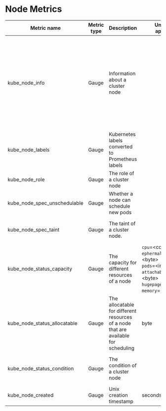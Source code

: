 # Node Metrics

| Metric name| Metric type | Description | Unit (where applicable) | Labels/tags | Status |
| ---------- | ----------- | ----------- | ----------------------- | ----------- | ------ |
| kube_node_info | Gauge |  Information about a cluster node| |`node`=&lt;node-address&gt; <br> `kernel_version`=&lt;kernel-version&gt; <br> `os_image`=&lt;os-image-name&gt; <br> `container_runtime_version`=&lt;container-runtime-and-version-combination&gt; <br> `kubelet_version`=&lt;kubelet-version&gt; <br> `kubeproxy_version`=&lt;kubeproxy-version&gt; <br> `pod_cidr`=&lt;pod-cidr&gt; <br> `provider_id`=&lt;provider-id&gt; <br> `internal_ip`=&lt;internal-ip&gt; | STABLE |
| kube_node_labels | Gauge | Kubernetes labels converted to Prometheus labels | | `node`=&lt;node-address&gt; <br> `label_NODE_LABEL`=&lt;NODE_LABEL&gt;  | STABLE |
| kube_node_role | Gauge | The role of a cluster node | | `node`=&lt;node-address&gt; <br> `role`=&lt;NODE_ROLE&gt; | EXPERIMENTAL |
| kube_node_spec_unschedulable | Gauge | Whether a node can schedule new pods | | `node`=&lt;node-address&gt;| STABLE |
| kube_node_spec_taint | Gauge | The taint of a cluster node. | |`node`=&lt;node-address&gt; <br> `key`=&lt;taint-key&gt; <br> `value=`&lt;taint-value&gt; <br> `effect=`&lt;taint-effect&gt; | STABLE |
| kube_node_status_capacity | Gauge | The capacity for different resources of a node | `cpu`=&lt;core&gt; <br> `ephermal_storage`=&lt;byte&gt; <br> `pods`=&lt;integer&gt; <br> `attachable_volumes_*`=&lt;byte&gt; <br> `hugepages_*`=&lt;byte&gt; <br> `memory`=&lt;byte&gt; |`node`=&lt;node-address&gt; <br> `resource`=&lt;resource-name&gt; <br> `unit`=&lt;resource-unit&gt;| STABLE |
| kube_node_status_allocatable | Gauge | The allocatable for different resources of a node that are available for scheduling | byte |`node`=&lt;node-address&gt; <br> `resource`=&lt;resource-name&gt; <br> `unit`=&lt;resource-unit&gt;| STABLE |
| kube_node_status_condition | Gauge | The condition of a cluster node | |`node`=&lt;node-address&gt; <br> `condition`=&lt;node-condition&gt; <br> `status`=&lt;true\|false\|unknown&gt; | STABLE |
| kube_node_created | Gauge | Unix creation timestamp | seconds |`node`=&lt;node-address&gt;| STABLE |


